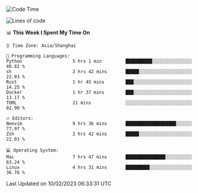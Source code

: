 <!--START_SECTION:waka-->
![Code Time](http://img.shields.io/badge/Code%20Time-1%2C139%20hrs%2010%20mins-blue)

![Lines of code](https://img.shields.io/badge/From%20Hello%20World%20I%27ve%20Written-24%20Thousand%20lines%20of%20code-blue)

📊 **This Week I Spent My Time On** 

```text
⌚︎ Time Zone: Asia/Shanghai

💬 Programming Languages: 
Python                   5 hrs 1 min         ██████████░░░░░░░░░░░░░░░   40.82 % 
sh                       2 hrs 42 mins       █████░░░░░░░░░░░░░░░░░░░░   22.03 % 
Rust                     1 hr 45 mins        ███░░░░░░░░░░░░░░░░░░░░░░   14.25 % 
Docker                   1 hr 37 mins        ███░░░░░░░░░░░░░░░░░░░░░░   13.17 % 
TOML                     21 mins             ░░░░░░░░░░░░░░░░░░░░░░░░░   02.90 % 

🔥 Editors: 
Neovim                   9 hrs 36 mins       ███████████████████░░░░░░   77.97 % 
Zsh                      2 hrs 42 mins       █████░░░░░░░░░░░░░░░░░░░░   22.03 % 

💻 Operating System: 
Mac                      7 hrs 47 mins       ███████████████░░░░░░░░░░   63.24 % 
Linux                    4 hrs 31 mins       █████████░░░░░░░░░░░░░░░░   36.76 % 

```


 Last Updated on 10/02/2023 06:33:31 UTC
<!--END_SECTION:waka-->
